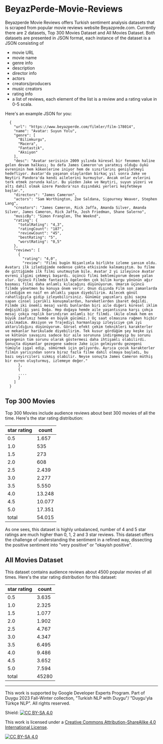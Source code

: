 # BeyazPerde-Movie-Reviews

Beyazperde Movie Reviews offers Turkish sentiment analysis datasets that is scraped from popular movie reviews website Beyazprede.com. Currently there are 2 datasets, Top 300 Movies Dataset and All Movies Dataset. 
Both datasets are presented in JSON format, each instance of the dataset is a JSON consisting of 

- movie URL
- movie name
- genre info
- description
- director info
- actors
- creators/producers
- music creators
- rating info
- a list of reviews, each element of the list is a review and a rating value in 0-5 scala.

Here's an example JSON for you:

```
  {
    "url": "https://www.beyazperde.com/filmler/film-178014",
    "name": "Avatar: Suyun Yolu",
    "genre": [
      "Bilimkurgu",
      "Macera",
      "Fantastik",
      "Aksiyon"
    ],
    "desc": "Avatar serisinin 2009 yılında küresel bir fenomen haline gelen devam halkası; bu defa James Cameron'un yaratmış olduğu öykü evreninin hem kökenlerine iniyor hem de sınırlarını genişletmeyi hedefliyor. Avatar'da yaşanan olaylardan birkaç yıl sonra Jake ve Neytiri Pandora'da kendi ailelerini kurmuştur. Ancak onlar evlerini terk etmek zorunda kalır. Bu yüzden Jake ve Neytiri, suyun yüzeri ve altı dahil olmak üzere Pandora'nın dışındaki yerleri keşfetmeye başlar.",
    "directors": "James Cameron",
    "actors": "Sam Worthington, Zoe Saldana, Sigourney Weaver, Stephen Lang",
    "creators": "James Cameron, Rick Jaffa, Amanda Silver, Amanda Silver, James Cameron, Rick Jaffa, Josh Friedman, Shane Salerno",
    "musicBy": "Simon Franglen, The Weeknd",
    "rating": {
      "totalRating": "4,3",
      "ratingCount": "187",
      "reviewCount": "45",
      "bestRating": "5",
      "worstRating": "0,5"
    },
    "reviews": [
      {
        "rating": "4,0",
        "review": "Filmi bugün Nişanlımla birlikte izleme şansım oldu. Avatarı ilk izlediğimde nedense çokta etkisinde kalmamıştım. bu filme de gittiğimde ilk filmi unutmuştum bile. Avatar 2 yi izleyince Avatar evreni ilgimi çekmeyi başardı. üçüncü filmi beklemiyorum desem yalan olur. Üçüncü Filmde fantastik ögelerden çok bilim kurgu yönünün ağır basması filmi daha anlamlı kılacağını düşünüyorum. Umarım üçüncü filmde yönetmen bu konuya önem verir. Onun dışında Film son zamanlarda izlediğim en naif en ahlaklı yapım diyebilirim. Ailecek gönül rahatlığıyla gidip izleyebilirsiniz. Günümüz yapımları gibi saçma sapan cinsel içerikli konuşmalardan, hareketlerden ibaret değildi. Filmde iki önemli mesaj vardı bunlardan biri aile diğeri küresel iklim değişikliği yani Doğa. Hep doğaya hemde aile yaşantısına karşı çokça mesaj çokça replik barındıran anlamlı bir filmdi. (Aile olmak hem en büyük zaafımız hemde en büyük gücümüz.) Üç saat olmasına rağmen hiçbir sıkılmadım. Aksiyon ve Trajediyi harmanlayıp izleyiciye çok iyi aktarıldığını düşünüyorum. Görsel efekt çekim teknikleri karakterler ve mekanlar harikulade diyebilirim. Tek kusur gördüğüm şey keşke iyi ve kötünün savaşını sadece bir aile sorununa indirgemeyip bu sorunu gezegenin tüm sorunu olarak göstermesi daha ihtişamlı olabilirdi. Sonuçta düşmanlar gezegene sadece Jake için gelmiyordu gezegeni tümüyle işgal edip, sömürmek için geliyordu. Ayrıca çocuk karakterler filmin yarısından sonra biraz fazla filme dahil olmaya başladı, bu bazı seyircileri sıkmış olabilir. Neyse sonuçta James Cameron müthiş bir evren oluşturmuş, izlemeye değer."
      },
      {
      ....
      }
    ]
  }
```

## Top 300 Movies

Top 300 Movies include audience reviews about best 300 movies of all the time. Here's the star rating distribution:

| star rating | count |
|---|---|
| 0.5  | 1.657 |
| 1.0  | 535 |
| 1.5  | 273 |
| 2.0  | 608 |
| 2.5  | 2.439 |
| 3.0  |2.277 |
| 3.5  | 5.550 |
| 4.0  | 13.248 |
| 4.5  | 10.077 |
| 5.0  | 17.351 |
| total | 54.015 |

As one sees, this dataset is highly unbalanced, number of 4 and 5 star ratings are much higher than 0, 1, 2 and 3 star reviews. This dataset offers the challenge of understanding the sentiment in a refined way, dissecting the positive sentiment into "very positive" or "okayish positive".

## All Movies Dataset

This dataset contains audience reviews about 4500 popular movies of all times. Here's the star rating distribution for this dataset:

 
| star rating | count |
|---|---|
| 0.5  | 3.635 |
| 1.0  | 2.325 |
| 1.5  | 1.077 |
| 2.0  | 1.902 |
| 2.5  | 4.767 |
| 3.0  |4.347 |
| 3.5  | 6.495 |
| 4.0  |9.486 |
| 4.5  | 3.652 |
| 5.0  | 7.594 |
| total | 45280 |


--------------------------------------
This work is supported by Google Developer Experts Program. Part of Duygu 2023 Fall-Winter collection, "Turkish NLP with Duygu"/ "Duygu'yla Türkçe NLP". All rights reserved.

Shield: [![CC BY-SA 4.0][cc-by-sa-shield]][cc-by-sa]

This work is licensed under a
[Creative Commons Attribution-ShareAlike 4.0 International License][cc-by-sa].

[![CC BY-SA 4.0][cc-by-sa-image]][cc-by-sa]

[cc-by-sa]: http://creativecommons.org/licenses/by-sa/4.0/
[cc-by-sa-image]: https://licensebuttons.net/l/by-sa/4.0/88x31.png
[cc-by-sa-shield]: https://img.shields.io/badge/License-CC%20BY--SA%204.0-lightgrey.svg
